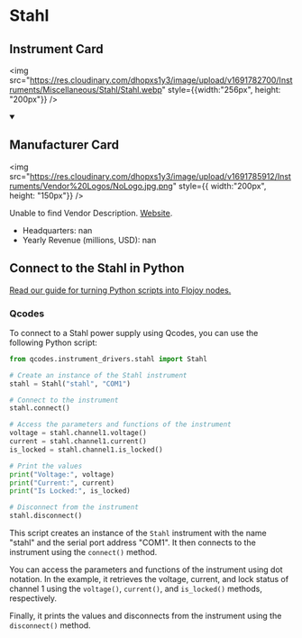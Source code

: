 
# Stahl

## Instrument Card

<div className="flex">

<div>



</div>

<img src="https://res.cloudinary.com/dhopxs1y3/image/upload/v1691782700/Instruments/Miscellaneous/Stahl/Stahl.webp" style={{width:"256px", height: "200px"}} />

</div>

>

<details open>
<summary><h2>Manufacturer Card</h2></summary>

<img src="https://res.cloudinary.com/dhopxs1y3/image/upload/v1691785912/Instruments/Vendor%20Logos/NoLogo.jpg.png" style={{ width:"200px", height: "150px"}} />

Unable to find Vendor Description. <a href="https://r-stahl.com/en/global/home/">Website</a>.

<ul>
  <li>Headquarters: nan</li>
  <li>Yearly Revenue (millions, USD): nan</li>
</ul>
</details>

## Connect to the Stahl in Python

[Read our guide for turning Python scripts into Flojoy nodes.](https://docs.flojoy.ai/custom-nodes/creating-custom-node/)


### Qcodes

To connect to a Stahl power supply using Qcodes, you can use the following Python script:

```python
from qcodes.instrument_drivers.stahl import Stahl

# Create an instance of the Stahl instrument
stahl = Stahl("stahl", "COM1")

# Connect to the instrument
stahl.connect()

# Access the parameters and functions of the instrument
voltage = stahl.channel1.voltage()
current = stahl.channel1.current()
is_locked = stahl.channel1.is_locked()

# Print the values
print("Voltage:", voltage)
print("Current:", current)
print("Is Locked:", is_locked)

# Disconnect from the instrument
stahl.disconnect()
```

This script creates an instance of the `Stahl` instrument with the name "stahl" and the serial port address "COM1". It then connects to the instrument using the `connect()` method.

You can access the parameters and functions of the instrument using dot notation. In the example, it retrieves the voltage, current, and lock status of channel 1 using the `voltage()`, `current()`, and `is_locked()` methods, respectively.

Finally, it prints the values and disconnects from the instrument using the `disconnect()` method.

